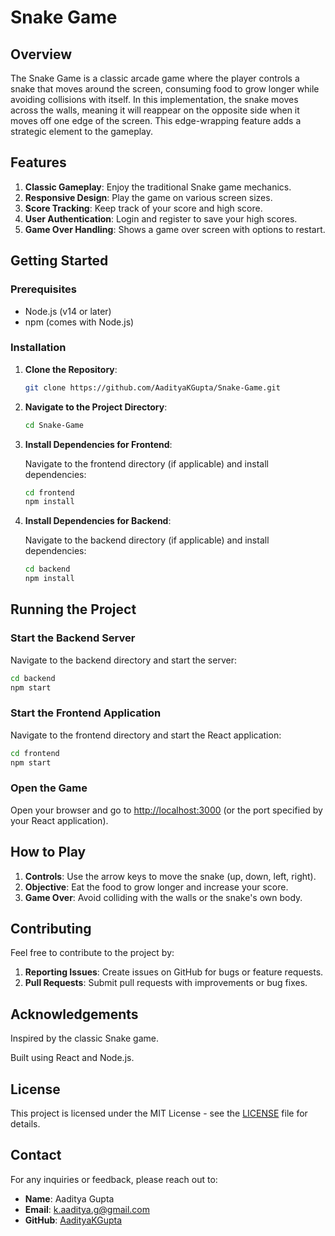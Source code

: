 # Snake Game

## Overview

The Snake Game is a classic arcade game where the player controls a snake that moves around the screen, consuming food to grow longer while avoiding collisions with itself. In this implementation, the snake moves across the walls, meaning it will reappear on the opposite side when it moves off one edge of the screen. This edge-wrapping feature adds a strategic element to the gameplay.

## Features

1. **Classic Gameplay**: Enjoy the traditional Snake game mechanics.
2. **Responsive Design**: Play the game on various screen sizes.
3. **Score Tracking**: Keep track of your score and high score.
4. **User Authentication**: Login and register to save your high scores.
5. **Game Over Handling**: Shows a game over screen with options to restart.

## Getting Started

### Prerequisites

- Node.js (v14 or later)
- npm (comes with Node.js)

### Installation

1. **Clone the Repository**:

   ```bash
   git clone https://github.com/AadityaKGupta/Snake-Game.git
   ```

2. **Navigate to the Project Directory**:

   ```bash
   cd Snake-Game
   ```

3. **Install Dependencies for Frontend**:

   Navigate to the frontend directory (if applicable) and install dependencies:

   ```bash
   cd frontend
   npm install
   ```

4. **Install Dependencies for Backend**:

   Navigate to the backend directory (if applicable) and install dependencies:

   ```bash
   cd backend
   npm install
   ```

## Running the Project

### Start the Backend Server

Navigate to the backend directory and start the server:

```bash
cd backend
npm start
```

### Start the Frontend Application

Navigate to the frontend directory and start the React application:

```bash
cd frontend
npm start
```

### Open the Game

Open your browser and go to [http://localhost:3000](http://localhost:3000) (or the port specified by your React application).

## How to Play

1. **Controls**: Use the arrow keys to move the snake (up, down, left, right).
2. **Objective**: Eat the food to grow longer and increase your score.
3. **Game Over**: Avoid colliding with the walls or the snake's own body.

## Contributing

Feel free to contribute to the project by:

1. **Reporting Issues**: Create issues on GitHub for bugs or feature requests.
2. **Pull Requests**: Submit pull requests with improvements or bug fixes.

## Acknowledgements

Inspired by the classic Snake game.

Built using React and Node.js.

## License

This project is licensed under the MIT License - see the [LICENSE](LICENSE) file for details.

## Contact

For any inquiries or feedback, please reach out to:

- **Name**: Aaditya Gupta
- **Email**: k.aaditya.g@gmail.com
- **GitHub**: [AadityaKGupta](https://github.com/AadityaKGupta)

